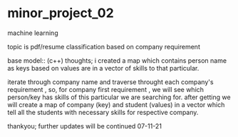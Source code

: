 # minor_project_02
machine learning 





topic  is pdf/resume classification based on company requirement

base model:: 
(c++) thoughts;
i created a map which contains person name as keys based on values are in a vector of skills to that particular.

iterate through company name and traverse throught each company's requirement , so, for company first requirement , 
we will see which person/key has skills of this particular we are searching for. 
after getting we will create a map of company (key) and student (values) in a vector which tell all the students with necessary skills for respective company.

thankyou; further updates will be continued 07-11-21

